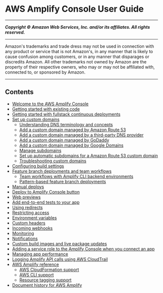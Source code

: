 # AWS Amplify Console User Guide

-----
*****Copyright &copy;  Amazon Web Services, Inc. and/or its affiliates. All rights reserved.*****

-----
Amazon's trademarks and trade dress may not be used in 
     connection with any product or service that is not Amazon's, 
     in any manner that is likely to cause confusion among customers, 
     or in any manner that disparages or discredits Amazon. All other 
     trademarks not owned by Amazon are the property of their respective
     owners, who may or may not be affiliated with, connected to, or 
     sponsored by Amazon.

-----
## Contents
+ [Welcome to the AWS Amplify Console](welcome.md)
+ [Getting started with existing code](getting-started.md)
+ [Getting started with fullstack continuous deployments](deploy-backend.md)
+ [Set up custom domains](custom-domains.md)
   + [Understanding DNS terminology and concepts](understanding-dns-terminology-and-concepts.md)
   + [Add a custom domain managed by Amazon Route 53](to-add-a-custom-domain-managed-by-amazon-route-53.md)
   + [Add a custom domain managed by a third-party DNS provider](to-add-a-custom-domain-managed-by-a-third-party-dns-provider.md)
   + [Add a custom domain managed by GoDaddy](to-add-a-custom-domain-managed-by-godaddy.md)
   + [Add a custom domain managed by Google Domains](to-add-a-custom-domain-managed-by-google-domains.md)
   + [Manage subdomains](to-manage-subdomains.md)
   + [Set up automatic subdomains for a Amazon Route 53 custom domain](to-set-up-automatic-subdomains-for-a-Route-53-custom-domain.md)
   + [Troubleshooting custom domains](custom-domain-troubleshoot-guide.md)
+ [Configuring build settings](build-settings.md)
+ [Feature branch deployments and team workflows](multi-environments.md)
   + [Team workflows with Amplify CLI backend environments](team-workflows-with-amplify-cli-backend-environments.md)
   + [Pattern-based feature branch deployments](pattern-based-feature-branch-deployments.md)
+ [Manual deploys](manual-deploys.md)
+ [Deploy to Amplify Console button](one-click.md)
+ [Web previews](pr-previews.md)
+ [Add end-to-end tests to your app](running-tests.md)
+ [Using redirects](redirects.md)
+ [Restricting access](access-control.md)
+ [Environment variables](environment-variables.md)
+ [Custom headers](custom-headers.md)
+ [Incoming webhooks](webhooks.md)
+ [Monitoring](access-logs.md)
+ [Notifications](notifications.md)
+ [Custom build images and live package updates](custom-build-image.md)
+ [Adding a service role to the Amplify Console when you connect an app](how-to-service-role-amplify-console.md)
+ [Managing app performance](ttl.md)
+ [Logging Amplify API calls using AWS CloudTrail](logging-using-cloudtrail.md)
+ [AWS Amplify reference](aws-amplify-reference-chapter.md)
   + [AWS CloudFormation support](cloudformation-support-chapter.md)
   + [AWS CLI support](aws-cli-support-chapter.md)
   + [Resource tagging support](resource-tagging-support-chapter.md)
+ [Document history for AWS Amplify](document-history.md)